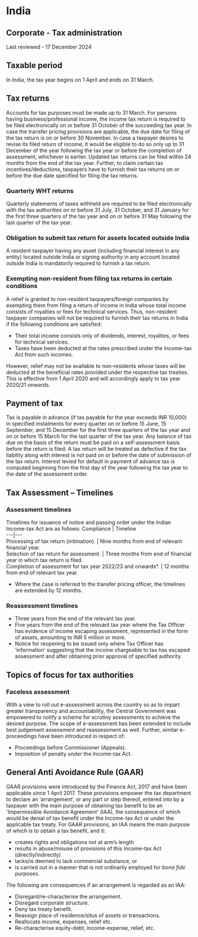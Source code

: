 # India
## Corporate - Tax administration
Last reviewed - 17 December 2024
## Taxable period
In India, the tax year begins on 1 April and ends on 31 March.
## Tax returns
Accounts for tax purposes must be made up to 31 March. For persons having business/professional income, the income tax return is required to be filed electronically on or before 31 October of the succeeding tax year. In case the transfer pricing provisions are applicable, the due date for filing of the tax return is on or before 30 November.
In case a taxpayer desires to revise its filed return of income, it would be eligible to do so only up to 31 December of the year following the tax year or before the completion of assessment, whichever is earlier. Updated tax returns can be filed within 24 months from the end of the tax year.
Further, to claim certain tax incentives/deductions, taxpayers have to furnish their tax returns on or before the due date specified for filing the tax returns.
### Quarterly WHT returns
Quarterly statements of taxes withheld are required to be filed electronically with the tax authorities on or before 31 July, 31 October, and 31 January for the first three quarters of the tax year and on or before 31 May following the last quarter of the tax year.
### Obligation to submit tax return for assets located outside India
A resident taxpayer having any asset (including financial interest in any entity) located outside India or signing authority in any account located outside India is mandatorily required to furnish a tax return.
### Exempting non-resident from filing tax returns in certain conditions
A relief is granted to non-resident taxpayers/foreign companies by exempting them from filing a return of income in India whose total income consists of royalties or fees for technical services. 
Thus, non-resident taxpayer companies will not be required to furnish their tax returns in India if the following conditions are satisfied:
  * Their total income consists only of dividends, interest, royalties, or fees for technical services.
  * Taxes have been deducted at the rates prescribed under the Income-tax Act from such incomes.


However, relief may not be available to non-residents whose taxes will be deducted at the beneficial rates provided under the respective tax treaties. This is effective from 1 April 2020 and will accordingly apply to tax year 2020/21 onwards.
## Payment of tax
Tax is payable in advance (if tax payable for the year exceeds INR 10,000) in specified instalments for every quarter on or before 15 June, 15 September, and 15 December for the first three quarters of the tax year and on or before 15 March for the last quarter of the tax year. Any balance of tax due on the basis of the return must be paid on a self-assessment basis before the return is filed. A tax return will be treated as defective if the tax liability along with interest is not paid on or before the date of submission of the tax return. Interest levied for default in payment of advance tax is computed beginning from the first day of the year following the tax year to the date of the assessment order.
## Tax Assessment – Timelines
### Assessment timelines
Timelines for issuance of notice and passing order under the Indian Income-tax Act are as follows:
Compliance | Timeline  
---|---  
Processing of tax return (intimation). | Nine months from end of relevant financial year.  
Selection of tax return for assessment. | Three months from end of financial year in which tax return is filed.  
Completion of assessment for tax year 2022/23 and onwards*. | 12 months from end of relevant tax year.  
* Where the case is referred to the transfer pricing officer, the timelines are extended by 12 months.
### Reassessment timelines
  * Three years from the end of the relevant tax year.
  * Five years from the end of the relevant tax year where the Tax Officer has evidence of income escaping assessment, represented in the form of assets, amounting to INR 5 million or more.
  * Notice for reopening to be issued only where Tax Officer has ‘information’ suggesting that the income chargeable to tax has escaped assessment and after obtaining prior approval of specified authority.


## Topics of focus for tax authorities
### Faceless assessment
With a view to roll out e-assessment across the country so as to impart greater transparency and accountability, the Central Government was empowered to notify a scheme for scrutiny assessments to achieve the desired purpose. The scope of e-assessment has been extended to include best judgement assessment and reassessment as well. Further, similar e-proceedings have been introduced in respect of:
  * Proceedings before Commissioner (Appeals).
  * Imposition of penalty under the Income-tax Act.


## General Anti Avoidance Rule (GAAR)
GAAR provisions were introduced by the Finance Act, 2017 and have been applicable since 1 April 2017. These provisions empower the tax department to declare an ‘arrangement’, or any part or step thereof, entered into by a taxpayer with the main purpose of obtaining tax benefit to be an 'Impermissible Avoidance Agreement' (IAA), the consequence of which would be denial of tax benefit under the Income-tax Act or under the applicable tax treaty.
For GAAR provisions, an IAA means the main purpose of which is to obtain a tax benefit, and it:
  * creates rights and obligations not at arm’s length
  * results in abuse/misuse of provisions of this Income-tax Act (directly/indirectly)
  * lacks/is deemed to lack commercial substance, or
  * is carried out in a manner that is not ordinarily employed for _bona fide_ purposes.


The following are consequences if an arrangement is regarded as an IAA:
  * Disregard/re-characterise the arrangement.
  * Disregard corporate structure.
  * Deny tax treaty benefit.
  * Reassign place of residence/situs of assets or transactions.
  * Reallocate income, expenses, relief etc.
  * Re-characterise equity-debt, income-expense, relief, etc.


